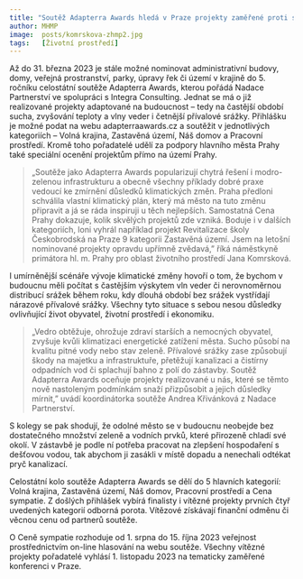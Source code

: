 ```yaml
---
title: "Soutěž Adapterra Awards hledá v Praze projekty zaměřené proti suchu, přehřívání nebo záplavám"
author: MHMP
image:  posts/komrskova-zhmp2.jpg
tags:   [Životní prostředí]
---
```


Až do 31. března 2023 je stále možné nominovat administrativní budovy, domy, veřejná prostranství, parky, úpravy řek či území v krajině do 5. ročníku celostátní soutěže Adapterra Awards, kterou pořádá Nadace Partnerství ve spolupráci s Integra Consulting. Jednat se má o již realizované projekty adaptované na budoucnost – tedy na častější období sucha, zvyšování teploty a vlny veder i četnější přívalové srážky. Přihlášku je možné podat na webu adapterraawards.cz a soutěžit v jednotlivých kategoriích – Volná krajina, Zastavěná území, Náš domov a Pracovní prostředí. Kromě toho pořadatelé udělí za podpory hlavního města Prahy také speciální ocenění projektům přímo na území Prahy.

> „Soutěže jako Adapterra Awards popularizují chytrá řešení i modro-zelenou infrastrukturu a obecně všechny příklady dobré praxe vedoucí ke zmírnění důsledků klimatických změn. Praha předloni schválila vlastní klimatický plán, který má město na tuto změnu připravit a já se ráda inspiruji u těch nejlepších. Samostatná Cena Prahy dokazuje, kolik skvělých projektů zde vzniká. Boduje i v dalších kategoriích, loni vyhrál například projekt Revitalizace školy Českobrodská na Praze 9 kategorii Zastavěná území. Jsem na letošní nominované projekty opravdu upřímně zvědavá,” říká náměstkyně primátora hl. m. Prahy pro oblast životního prostředí Jana Komrsková.

I umírněnější scénáře vývoje klimatické změny hovoří o tom, že bychom v budoucnu měli počítat s častějším výskytem vln veder či nerovnoměrnou distribucí srážek během roku, kdy dlouhá období bez srážek vystřídají nárazové přívalové srážky. Všechny tyto situace s sebou nesou důsledky ovlivňující život obyvatel, životní prostředí i ekonomiku.

> „Vedro obtěžuje, ohrožuje zdraví starších a nemocných obyvatel, zvyšuje kvůli klimatizaci energetické zatížení města. Sucho působí na kvalitu pitné vody nebo stav zeleně. Přívalové srážky zase způsobují škody na majetku a infrastruktuře, přetěžují kanalizaci a čistírny odpadních vod či splachují bahno z polí do zástavby. Soutěž Adapterra Awards oceňuje projekty realizované u nás, které se těmto nově nastoleným podmínkám snaží přizpůsobit a jejich důsledky mírnit,” uvádí koordinátorka soutěže Andrea Křivánková z Nadace Partnerství. 

S kolegy se pak shodují, že odolné město se v budoucnu neobejde bez dostatečného množství zeleně a vodních prvků, které přirozeně chladí své okolí. V zástavbě je podle ní potřeba pracovat na zlepšení hospodaření s dešťovou vodou, tak abychom ji zasákli v místě dopadu a nenechali odtékat pryč kanalizací. 

Celostátní kolo soutěže Adapterra Awards se dělí do 5 hlavních kategorií: Volná krajina, Zastavěná území, Náš domov, Pracovní prostředí a Cena sympatie. Z došlých přihlášek vybírá finalisty i vítězné projekty prvních čtyř uvedených kategorií odborná porota. Vítězové získávají finanční odměnu či věcnou cenu od partnerů soutěže.

O Ceně sympatie rozhoduje od 1. srpna do 15. října 2023 veřejnost prostřednictvím on-line hlasování na webu soutěže. Všechny vítězné projekty pořadatelé vyhlásí 1. listopadu 2023 na tematicky zaměřené konferenci v Praze. 
